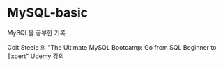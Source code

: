 # MySQL-basic
MySQL을 공부한 기록

Colt Steele 의 "The Ultimate MySQL Bootcamp: Go from SQL Beginner to Expert" Udemy 강의
